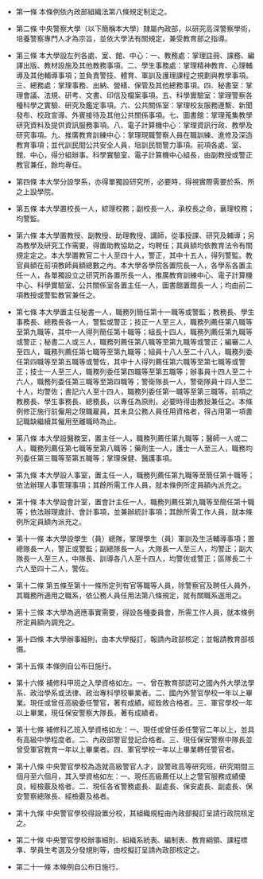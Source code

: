 * 第一條 本條例依內政部組織法第八條規定制定之。

* 第二條 中央警察大學（以下簡稱本大學）隸屬內政部，以研究高深警察學術，培養警察專門人才為宗旨，並依大學法有關規定，兼受教育部之指導。

* 第三條 本大學設左列各處、室、館、中心：一、教務處：掌理註冊、課務、編譯出版、教材設施及其他教務事項。二、學生事務處：掌理精神教育、心理輔導及其他輔導事項；並負責警技、體育、軍訓及護理課程之規劃與教學事項。三、總務處：掌理事務、出納、營繕、保管及其他總務事項。四、秘書室：掌理會議、法規、研考、文書、印信及檔案事項。五、科學實驗室：掌理警察各種科學之實驗、研究及鑑定事項。六、公共關係室：掌理校友服務連繫、新聞發布、校政宣導、外賓接待及其他公共關係事項。七、圖書館：掌理蒐集教學研究資料及提供資訊服務事項。八、電子計算機中心：掌理資訊行政、教學及研究事項。九、推廣教育訓練中心：掌理現職警察人員在職訓練、進修及深造教育事項；並代訓民間公共安全人員，培訓民間警力事項。前項各處、室、館、中心，得分組辦事。科學實驗室、電子計算機中心組長，由副教授或警正教官兼任，餘均專任。

* 第四條 本大學分設學系，亦得單獨設研究所，必要時，得視實際需要於系、所之上設學院。

* 第五條 本大學置校長一人，綜理校務；副校長一人，承校長之命，襄理校務；均警監。

* 第六條 本大學置教授、副教授、助理教授、講師，從事授課、研究及輔導；另為教學及研究工作需要，得置助教協助之，均聘任；其員額均依教育法令有關規定定之。本大學置教官二十人至四十人，警正，其中十五人，得列警監。教官員額在前項教師員額總數之內。本大學各學院各置院長一人，各學系各置主任一人，各單獨設立之研究所各置所長一人，推廣教育訓練中心、電子計算機中心、科學實驗室、公共關係室各置主任一人，圖書館置館長一人；均由前二項教授或警監教官兼任之。

* 第七條 本大學置主任秘書一人，職務列簡任第十一職等或警監；教務長、學生事務長、總務長各一人，警監或警正；技正一人至三人，職務列薦任第八職等至第九職等，其中一人得列簡任第十職等；組長十四人，職務列薦任第九職等或警正；秘書二人或三人，職務列薦任第八職等至第九職等或警正；編審二人至四人，職務列薦任第七職等至第九職等；組員十八人至二十八人，職務列委任第四職等至第五職等或警佐，其中十人得列薦任第六職等至第七職等或警正；技士一人至三人，職務列委任第四職等至第五職等；辦事員十四人至二十六人，職務列委任第三職等至第四職等；警衛隊長一人，警衛隊員十四人至二十人，均警佐；書記六人至十四人，職務列委任第一職等至第三職等。前項之教務長、學生事務長、總務長，以專任為原則，必要時得由教授兼任之。本條例修正施行前僱用之現職雇員，其未具公務人員任用資格者，得占用第一項書記職缺繼續其僱用至離職時為止。

* 第八條 本大學設醫務室，置主任一人，職務列薦任第九職等；醫師一人或二人，職務列薦任第七職等至第八職等；藥劑生一人，護士一人至三人，職務均列委任第三職等至第五職等；掌理保健、醫護事項。

* 第九條 本大學設人事室，置主任一人，職務列薦任第九職等至簡任第十職等；依法辦理人事管理事項；其餘所需工作人員，就本條例所定員額內派充之。

* 第十條 本大學設會計室，置會計主任一人，職務列薦任第九職等至簡任第十職等；依法辦理歲計、會計事項，並兼辦統計事項；其餘所需工作人員，就本條例所定員額內派充之。

* 第十一條 本大學設學生（員）總隊，掌理學生（員）軍訓及生活輔導事項；置總隊長一人，警正或警監；副總隊長一人，大隊長一人至三人，均警正；副大隊長一人至三人，中隊長、訓導各八人至十四人，均警佐或警正；區隊長二十六人至四十二人，警佐。

* 第十二條 第五條至第十一條所定列有官等職等人員，除警察官及聘任人員外，其職務所適用之職系，依公務人員任用法第八條規定，就有關職系選用之。

* 第十三條 本大學為適應事實需要，得設各種委員會，所需工作人員，就本條例所定員額內調充之。

* 第十四條 本大學辦事細則，由本大學擬訂，報請內政部核定；並報請教育部核備。

* 第十五條 本條例自公布日施行。

* 第十六條 補修科甲班之入學資格如左。一、曾在教育部認可之國內外大學法學系、政治學系或法律、政治專科學校畢業者。二、國內外警官學校一年以上畢業。現任或曾任高級委任警官，著有成績，經銓敘合格者。三、軍官學校一年以上畢業，現任保安警察大隊長，著有成績者。

* 第十七條 補修科乙班入學資格如左：一、現任或曾任委任警官二年以上，並具有高級中學程度者。二、內政部警官登記合格者。三、現任保安警察中隊長並曾受軍官教育一年以上畢業者。四、軍官學校一年以上畢業轉任警官者。

* 第十八條 中央警官學校為造就高級警官人才，設警政高等研究班，研究期間三個月至六個月，其入學資格如左：一、現任高級薦任以上之警官服務成績優良，經檢覈及格者。二、現任各省警務處長、副處長、保安處長、副處長、保安警察總隊長、經檢覈及格者。

* 第十九條 中央警官學校得設置分校，其組織規程由內政部擬訂呈請行政院核定之。

* 第二十條 中央警官學校辦事細則、組織系統表、編制表、教育綱領、課程標準、學員生考選及分發規則等，由校擬訂呈請內政部核定之。

* 第二十一條 本條例自公布日施行。

